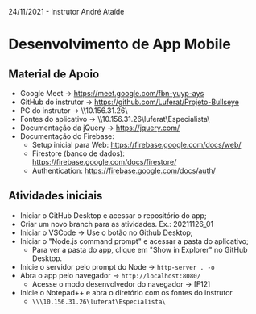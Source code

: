 24/11/2021 - Instrutor André Ataíde

# Desenvolvimento de App Mobile

## Material de Apoio

- Google Meet → https://meet.google.com/fbn-yuyp-ays
- GitHub do instrutor → https://github.com/Luferat/Projeto-Bullseye
- PC do instrutor → \\\10.156.31.26\
- Fontes do aplicativo → \\\10.156.31.26\luferat\Especialista\
- Documentação da jQuery → https://jquery.com/
- Documentação do Firebase:
  - Setup inicial para Web: https://firebase.google.com/docs/web/
  - Firestore (banco de dados): https://firebase.google.com/docs/firestore/
  - Authentication: https://firebase.google.com/docs/auth/

## Atividades iniciais

- Iniciar o GitHub Desktop e acessar o repositório do app;
- Criar um novo branch para as atividades. Ex.: 20211126_01
- Iniciar o VSCode → Use o botão no Github Desktop;
- Iniciar o "Node.js command prompt" e acessar a pasta do aplicativo;
  - Para ver a pasta do app, clique em "Show in Explorer" no GitHub Desktop.
- Inicie o servidor pelo prompt do Node → `http-server . -o`
- Abra o app pelo navegador → `http://localhost:8080/`
  - Acesse o modo desenvolvedor do navegador → [F12]
- Inicie o Notepad++ e abra o diretório com os fontes do instrutor
  - `\\\10.156.31.26\luferat\Especialista\`
